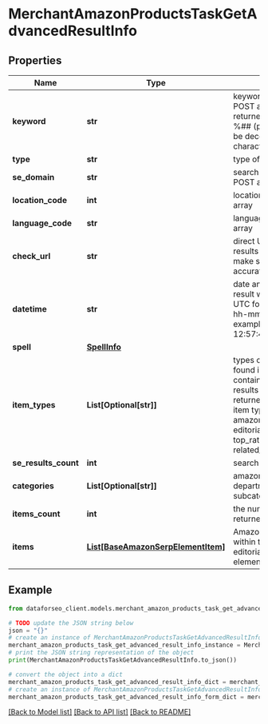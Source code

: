 # MerchantAmazonProductsTaskGetAdvancedResultInfo


## Properties

Name | Type | Description | Notes
------------ | ------------- | ------------- | -------------
**keyword** | **str** | keyword received in a POST array keyword is returned with decoded %## (plus symbol ‘+’ will be decoded to a space character) | [optional] 
**type** | **str** | type of element | [optional] 
**se_domain** | **str** | search engine domain in a POST array | [optional] 
**location_code** | **int** | location code in a POST array | [optional] 
**language_code** | **str** | language code in a POST array | [optional] 
**check_url** | **str** | direct URL to Amazon results you can use it to make sure that we provided accurate results | [optional] 
**datetime** | **str** | date and time when the result was received in the UTC format: “yyyy-mm-dd hh-mm-ss +00:00” example: 2019-11-15 12:57:46 +00:00 | [optional] 
**spell** | [**SpellInfo**](SpellInfo.md) |  | [optional] 
**item_types** | **List[Optional[str]]** | types of search results found in Amazon SERP contains types of all search results (items) found in the returned SERP possible item types: amazon_serp, amazon_paid, editorial_recommendations, top_rated_from_our_brands, related_searches | [optional] 
**se_results_count** | **int** | search engine results count | [optional] 
**categories** | **List[Optional[str]]** | amazon product departments and subcategories | [optional] 
**items_count** | **int** | the number of results returned in the items array | [optional] 
**items** | [**List[BaseAmazonSerpElementItem]**](BaseAmazonSerpElementItem.md) | Amazon product items within the editorial_recommendations element | [optional] 

## Example

```python
from dataforseo_client.models.merchant_amazon_products_task_get_advanced_result_info import MerchantAmazonProductsTaskGetAdvancedResultInfo

# TODO update the JSON string below
json = "{}"
# create an instance of MerchantAmazonProductsTaskGetAdvancedResultInfo from a JSON string
merchant_amazon_products_task_get_advanced_result_info_instance = MerchantAmazonProductsTaskGetAdvancedResultInfo.from_json(json)
# print the JSON string representation of the object
print(MerchantAmazonProductsTaskGetAdvancedResultInfo.to_json())

# convert the object into a dict
merchant_amazon_products_task_get_advanced_result_info_dict = merchant_amazon_products_task_get_advanced_result_info_instance.to_dict()
# create an instance of MerchantAmazonProductsTaskGetAdvancedResultInfo from a dict
merchant_amazon_products_task_get_advanced_result_info_form_dict = merchant_amazon_products_task_get_advanced_result_info.from_dict(merchant_amazon_products_task_get_advanced_result_info_dict)
```
[[Back to Model list]](../README.md#documentation-for-models) [[Back to API list]](../README.md#documentation-for-api-endpoints) [[Back to README]](../README.md)


